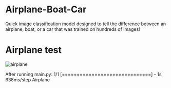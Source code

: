 # Airplane-Boat-Car
Quick image classification model designed to tell the difference between an airplane, boat,  or a car that was trained on hundreds of images!

# Airplane test
![airplane](https://user-images.githubusercontent.com/101684827/174423003-b3861ab6-751e-4fdc-aec9-5827cce95f14.jpeg)

After running main.py:
1/1 [==============================] - 1s 638ms/step
Airplane
